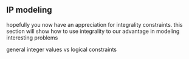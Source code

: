 ## IP modeling

hopefully you now have an appreciation for integrality constraints. this section will show how to use integrality to our advantage in modeling interesting problems

general integer values vs logical constraints